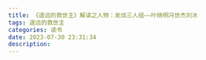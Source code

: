 ```yaml
---
title: 《遥远的救世主》解读之人物：发烧三人组——叶晓明冯世杰刘冰
tags: 遥远的救世主
categories: 读书
date: 2023-07-30 23:31:34
description:
---
```

